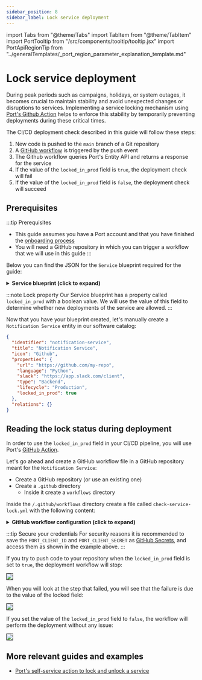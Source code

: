 ```yaml
---
sidebar_position: 8
sidebar_label: Lock service deployment
---
```


import Tabs from "@theme/Tabs"
import TabItem from "@theme/TabItem"
import PortTooltip from "/src/components/tooltip/tooltip.jsx"
import PortApiRegionTip from "../generalTemplates/_port_region_parameter_explanation_template.md"

# Lock service deployment

During peak periods such as campaigns, holidays, or system outages, it becomes crucial to maintain stability and avoid unexpected changes or disruptions to services. Implementing a service locking mechanism using [Port's Github Action](http://docs.getport.io/build-your-software-catalog/sync-data-to-catalog/api/ci-cd/github-workflow/) helps to enforce this stability by temporarily preventing deployments during these critical times.


The CI/CD deployment check described in this guide will follow these steps:

1. New code is pushed to the `main` branch of a Git repository
2. A [GitHub workflow](https://docs.github.com/en/actions/using-workflows) is triggered by the push event
3. The Github workflow queries Port's Entity API and returns a response for the service
4. If the value of the `locked_in_prod` field is `true`, the deployment check will fail
5. If the value of the `locked_in_prod` field is `false`, the deployment check will succeed

## Prerequisites
:::tip Prerequisites

- This guide assumes you have a Port account and that you have finished the [onboarding process](/quickstart)
- You will need a GitHub repository in which you can trigger a workflow that we will use in this guide
:::

Below you can find the JSON for the `Service` blueprint required for the guide:
<details>
<summary><b>Service blueprint (click to expand)</b></summary>

```json showLineNumbers
{
  "identifier": "service",
  "title": "Service",
  "icon": "Github",
  "schema": {
    "properties": {
      "readme": {
        "title": "README",
        "type": "string",
        "format": "markdown",
        "icon": "Book"
      },
      "url": {
        "title": "URL",
        "format": "url",
        "type": "string",
        "icon": "Link"
      },
      "language": {
        "icon": "Git",
        "type": "string",
        "title": "Language",
        "enum": [
          "GO",
          "Python",
          "Node",
          "React"
        ],
        "enumColors": {
          "GO": "red",
          "Python": "green",
          "Node": "blue",
          "React": "yellow"
        }
      },
      "slack": {
        "icon": "Slack",
        "type": "string",
        "title": "Slack",
        "format": "url"
      },
      "code_owners": {
        "title": "Code owners",
        "description": "This service's code owners",
        "type": "string",
        "icon": "TwoUsers"
      },
      "type": {
        "title": "Type",
        "description": "This service's type",
        "type": "string",
        "enum": [
          "Backend",
          "Frontend",
          "Library"
        ],
        "enumColors": {
          "Backend": "purple",
          "Frontend": "pink",
          "Library": "green"
        },
        "icon": "DefaultProperty"
      },
      "lifecycle": {
        "title": "Lifecycle",
        "type": "string",
        "enum": [
          "Production",
          "Experimental",
          "Deprecated"
        ],
        "enumColors": {
          "Production": "green",
          "Experimental": "yellow",
          "Deprecated": "red"
        },
        "icon": "DefaultProperty"
      },
      "locked_in_prod": {
        "icon": "DefaultProperty",
        "title": "Locked in Prod",
        "type": "boolean",
        "default": false
      },
      "locked_reason_prod": {
        "icon": "DefaultProperty",
        "title": "Locked Reason Prod",
        "type": "string"
      }
    },
    "required": []
  },
  "mirrorProperties": {},
  "calculationProperties": {},
  "aggregationProperties": {},
  "relations": {}
}
```
</details>

:::note Lock property
Our Service blueprint has a property called `locked_in_prod` with a boolean value. We will use the value of this field to determine whether new deployments of the service are allowed.
:::

Now that you have your blueprint created, let's manually create a `Notification Service` entity in our software catalog:

```json showLineNumbers
{
  "identifier": "notification-service",
  "title": "Notification Service",
  "icon": "Github",
  "properties": {
    "url": "https://github.com/my-repo",
    "language": "Python",
    "slack": "https://app.slack.com/client",
    "type": "Backend",
    "lifecycle": "Production",
    "locked_in_prod": true
  },
  "relations": {}
}
```

## Reading the lock status during deployment

In order to use the `locked_in_prod` field in your CI/CD pipeline, you will use Port's [GitHub Action](/build-your-software-catalog/custom-integration/api/ci-cd/github-workflow/).


Let's go ahead and create a GitHub workflow file in a GitHub repository meant for the `Notification Service`:

- Create a GitHub repository (or use an existing one)
- Create a `.github` directory
  - Inside it create a `workflows` directory

Inside the `/.github/workflows` directory create a file called `check-service-lock.yml` with the following content:

<details>
<summary><b> GitHub workflow configuration (click to expand) </b></summary>

```yml showLineNumbers
name: Check Service Lock Status
on:
  push:
    branches:
      - "main"
jobs:
  get-entity:
    runs-on: ubuntu-latest
    outputs:
      entity: ${{ steps.port-github-action.outputs.entity }}
    steps:
      - id: port-github-action
        name: Get entity from Port
        uses: port-labs/port-github-action@v1
        with:
          clientId: ${{ secrets.PORT_CLIENT_ID }}
          clientSecret: ${{ secrets.PORT_CLIENT_SECRET }}
          baseUrl: https://api.getport.io
          identifier: notification-service
          blueprint: service
          operation: GET
  check-lock-status:
    runs-on: ubuntu-latest
    needs: get-entity
    steps:
      - name: Get entity lock status
        run: echo "LOCK_STATUS=$(echo '${{needs.get-entity.outputs.entity}}' | jq -r .properties.locked_in_prod)" >> $GITHUB_ENV
      - name: Check lock status 🚧
        if: ${{ env.LOCK_STATUS == 'true' }}
        run: |
          echo "Service in production is locked, stopping deployment"
          exit 1
  run-deployment:
    runs-on: ubuntu-latest
    needs: [check-lock-status]
    steps:
      - name: Run deployment
        run: echo "Service in production is not locked, continuing deployment"
```

<PortApiRegionTip/>
</details>

:::tip Secure your credentials
For security reasons it is recommended to save the `PORT_CLIENT_ID` and `PORT_CLIENT_SECRET` as [GitHub Secrets](https://docs.github.com/en/actions/security-guides/encrypted-secrets), and access them as shown in the example above.
:::

If you try to push code to your repository when the `locked_in_prod` field is set to `true`, the deployment workflow will stop:

<img src="/img/guides/serviceInProdLocked.png" border="1px" />

When you will look at the step that failed, you will see that the failure is due to the value of the locked field:

<img src="/img/guides/serviceInProdLockedDetails.png" border="1px" />

If you set the value of the `locked_in_prod` field to `false`, the workflow will perform the deployment without any issue:

<img src="/img/guides/serviceInProdNotLocked.png" border="1px" />


## More relevant guides and examples

- [Port's self-service action to lock and unlock a service](/actions-and-automations/setup-backend/github-workflow/examples/lock-and-unlock-service-in-port)
